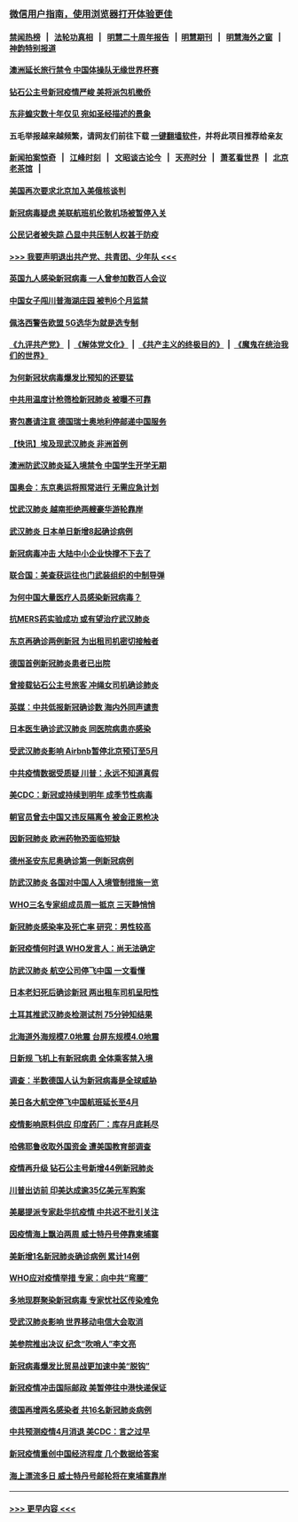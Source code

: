 ### [微信用户指南，使用浏览器打开体验更佳](https://github.com/gfw-breaker/banned-news1/blob/master/indexes/wechat-guide.md?t=0)
#### [禁闻热榜](热点新闻.md?t=0)  &nbsp;&nbsp;|&nbsp;&nbsp; [法轮功真相](https://github.com/gfw-breaker/truth/blob/master/README.md?t=0) &nbsp;&nbsp;|&nbsp;&nbsp; [明慧二十周年报告](https://github.com/gfw-breaker/mh-reports/blob/master/README.md?t=0) &nbsp;&nbsp;|&nbsp;&nbsp;[明慧期刊](https://github.com/gfw-breaker/mh-qikan) &nbsp;&nbsp;|&nbsp;&nbsp; [明慧海外之窗](https://github.com/gfw-breaker/mh-news/blob/master/README.md?t=0) &nbsp;&nbsp;|&nbsp;&nbsp; [神韵特别报道](https://github.com/gfw-breaker/mh-news/blob/master/shenyun.md?t=0)
#### [澳洲延长旅行禁令 中国体操队无缘世界杯赛](../pages/nsc418/n11870446.md?t=02151611) 
#### [钻石公主号新冠疫情严峻 美将派包机撤侨](../pages/nsc418/n11870505.md?t=02151611) 
#### [东非蝗灾数十年仅见 宛如圣经描述的景象](../pages/nsc418/n11870398.md?t=02151611) 
#### 五毛举报越来越频繁，请网友们前往下载 [一键翻墙软件](https://github.com/gfw-breaker/ssr-accounts)，并将此项目推荐给亲友
#### [新闻拍案惊奇](https://github.com/gfw-breaker/banned-news1/blob/master/pages/link4.md) &nbsp;&nbsp;|&nbsp;&nbsp; [江峰时刻](https://github.com/gfw-breaker/banned-news1/blob/master/pages/link4.md) &nbsp;&nbsp;|&nbsp;&nbsp; [文昭谈古论今](https://github.com/gfw-breaker/banned-news1/blob/master/pages/link4.md) &nbsp;&nbsp;|&nbsp;&nbsp; [天亮时分](https://github.com/gfw-breaker/banned-news1/blob/master/pages/link4.md) &nbsp;&nbsp;|&nbsp;&nbsp; [萧茗看世界](https://github.com/gfw-breaker/banned-news1/blob/master/pages/link4.md) &nbsp;&nbsp;|&nbsp;&nbsp; [北京老茶馆](https://github.com/gfw-breaker/banned-news1/blob/master/pages/link4.md) &nbsp;&nbsp;|&nbsp;&nbsp; 
#### [美国再次要求北京加入美俄核谈判](../pages/nsc418/n11870138.md?t=02151611) 
#### [新冠病毒疑虑 美联航班机伦敦机场被暂停入关](../pages/nsc418/n11870015.md?t=02151611) 
#### [公民记者被失踪 凸显中共压制人权甚于防疫](../pages/nsc418/n11870042.md?t=02151611) 
#### [>>> 我要声明退出共产党、共青团、少年队 <<<](https://github.com/begood0513/goodnews/blob/master/quit/letter.md) 
#### [英国九人感染新冠病毒 一人曾参加数百人会议](../pages/nsc418/n11869987.md?t=02151611) 
#### [中国女子闯川普海湖庄园 被判6个月监禁](../pages/nsc418/n11869919.md?t=02151611) 
#### [佩洛西警告欧盟 5G选华为就是选专制](../pages/nsc418/n11869898.md?t=02151611) 
#### [《九评共产党》](https://github.com/begood0513/9ping.md/blob/master/README.md) &nbsp;|&nbsp; [《解体党文化》](../../../../jtdwh.md/blob/master/README.md)  &nbsp;|&nbsp; [《共产主义的终极目的》](../../../../gczydzjmd.md/blob/master/README.md) &nbsp;|&nbsp; [《魔鬼在统治我们的世界》](../../../../mgztzwmdsj.md/blob/master/README.md) 
#### [为何新冠状病毒爆发比预知的还要猛](../pages/nsc418/n11869828.md?t=02151611) 
#### [中共用温度计枪筛检新冠肺炎 被曝不可靠](../pages/nsc418/n11869707.md?t=02151611) 
#### [寄包裹请注意 德国瑞士奥地利停邮递中国服务](../pages/nsc418/n11869727.md?t=02151611) 
#### [【快讯】埃及现武汉肺炎 非洲首例](../pages/nsc418/n11869766.md?t=02151611) 
#### [澳洲防武汉肺炎延入境禁令 中国学生开学无期](../pages/nsc418/n11869546.md?t=02151611) 
#### [国奥会：东京奥运将照常进行 无需应急计划](../pages/nsc418/n11869422.md?t=02151611) 
#### [忧武汉肺炎 越南拒绝两艘豪华游轮靠岸](../pages/nsc418/n11867444.md?t=02151611) 
#### [武汉肺炎 日本单日新增8起确诊病例](../pages/nsc418/n11869272.md?t=02151611) 
#### [新冠病毒冲击 大陆中小企业快撑不下去了](../pages/nsc418/n11869259.md?t=02151611) 
#### [联合国：美查获运往也门武装组织的中制导弹](../pages/nsc418/n11868677.md?t=02151611) 
#### [为何中国大量医疗人员感染新冠病毒？](../pages/nsc418/n11869001.md?t=02151611) 
#### [抗MERS药实验成功 或有望治疗武汉肺炎](../pages/nsc418/n11868912.md?t=02151611) 
#### [东京再确诊两例新冠 为出租司机密切接触者](../pages/nsc418/n11868770.md?t=02151611) 
#### [德国首例新冠肺炎患者已出院](../pages/nsc418/n11868714.md?t=02151611) 
#### [曾接载钻石公主号旅客 冲绳女司机确诊肺炎](../pages/nsc418/n11868610.md?t=02151611) 
#### [英媒：中共低报新冠确诊数 海内外同声谴责](../pages/nsc418/n11867421.md?t=02151611) 
#### [日本医生确诊武汉肺炎 同医院病患亦感染](../pages/nsc418/n11867779.md?t=02151611) 
#### [受武汉肺炎影响 Airbnb暂停北京预订至5月](../pages/nsc418/n11867428.md?t=02151611) 
#### [中共疫情数据受质疑 川普：永远不知道真假](../pages/nsc418/n11867195.md?t=02151611) 
#### [美CDC：新冠或持续到明年 成季节性病毒](../pages/nsc418/n11867279.md?t=02151611) 
#### [朝官员曾去中国又违反隔离令 被金正恩枪决](../pages/nsc418/n11867087.md?t=02151611) 
#### [因新冠肺炎 欧洲药物恐面临短缺](../pages/nsc418/n11867036.md?t=02151611) 
#### [德州圣安东尼奥确诊第一例新冠病例](../pages/nsc418/n11867194.md?t=02151611) 
#### [防武汉肺炎 各国对中国人入境管制措施一览](../pages/nsc418/n11838726.md?t=02151611) 
#### [WHO三名专家组成员周一抵京 三天静悄悄](../pages/nsc418/n11866947.md?t=02151611) 
#### [新冠肺炎感染率及死亡率 研究：男性较高](../pages/nsc418/n11866956.md?t=02151611) 
#### [新冠疫情何时退 WHO发言人：尚无法确定](../pages/nsc418/n11866864.md?t=02151611) 
#### [防武汉肺炎 航空公司停飞中国 一文看懂](../pages/nsc418/n11866800.md?t=02151611) 
#### [日本老妇死后确诊新冠 两出租车司机呈阳性](../pages/nsc418/n11866755.md?t=02151611) 
#### [土耳其推武汉肺炎检测试剂 75分钟知结果](../pages/nsc418/n11866520.md?t=02151611) 
#### [北海道外海规模7.0地震 台屏东规模4.0地震](../pages/nsc418/n11866262.md?t=02151611) 
#### [日新规 飞机上有新冠病患 全体乘客禁入境](../pages/nsc418/n11866233.md?t=02151611) 
#### [调查：半数德国人认为新冠病毒是全球威胁](../pages/nsc418/n11866687.md?t=02151611) 
#### [美日各大航空停飞中国航班延长至4月](../pages/nsc418/n11865980.md?t=02151611) 
#### [疫情影响原料供应 印度药厂：库存月底耗尽](../pages/nsc418/n11865151.md?t=02151611) 
#### [哈佛耶鲁收取外国资金 遭美国教育部调查](../pages/nsc418/n11864950.md?t=02151611) 
#### [疫情再升级 钻石公主号新增44例新冠肺炎](../pages/nsc418/n11865033.md?t=02151611) 
#### [川普出访前 印美达成逾35亿美元军购案](../pages/nsc418/n11865444.md?t=02151611) 
#### [美屡提派专家赴华抗疫情 中共迟不批引关注](../pages/nsc418/n11864719.md?t=02151611) 
#### [因疫情海上飘泊两周 威士特丹号停靠柬埔寨](../pages/nsc418/n11865007.md?t=02151611) 
#### [美新增1名新冠肺炎确诊病例 累计14例](../pages/nsc418/n11864893.md?t=02151611) 
#### [WHO应对疫情举措 专家：向中共“弯腰”](../pages/nsc418/n11864727.md?t=02151611) 
#### [多地现群聚染新冠病毒 专家忧社区传染难免](../pages/nsc418/n11864715.md?t=02151611) 
#### [受武汉肺炎影响 世界移动电信大会取消](../pages/nsc418/n11864629.md?t=02151611) 
#### [美参院推出决议 纪念“吹哨人”李文亮](../pages/nsc418/n11863852.md?t=02151611) 
#### [新冠病毒爆发比贸易战更加速中美“脱钩”](../pages/nsc418/n11864470.md?t=02151611) 
#### [新冠疫情冲击国际邮政 美暂停往中港快递保证](../pages/nsc418/n11864207.md?t=02151611) 
#### [德国再增两名感染者 共16名新冠肺炎病例](../pages/nsc418/n11864293.md?t=02151611) 
#### [中共预测疫情4月消退 美CDC：言之过早](../pages/nsc418/n11864310.md?t=02151611) 
#### [新冠疫情重创中国经济程度 几个数据给答案](../pages/nsc418/n11864203.md?t=02151611) 
#### [海上漂流多日 威士特丹号邮轮将在柬埔寨靠岸](../pages/nsc418/n11864029.md?t=02151611) 

----
#### [ >>> 更早内容 <<< ](../indexes/nsc418-earlier.md)
